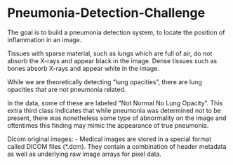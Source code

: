 # Pneumonia-Detection-Challenge

 The goal is to build a pneumonia detection system, to locate the position of inflammation in an image.  
 
Tissues with sparse material, such as lungs which are full of air, do not absorb the X-rays and appear black in the image. Dense tissues such as bones absorb X-rays and appear white in the image. 
 
While we are theoretically detecting “lung opacities”, there are lung opacities that are not pneumonia related. 
 
In the data, some of these are labeled “Not Normal No Lung Opacity”. This extra third class indicates that while pneumonia was determined not to be present, there was nonetheless some type of abnormality on the image and oftentimes this finding may mimic the appearance of true pneumonia. 
 
Dicom original images: - Medical images are stored in a special format called DICOM files (*.dcm). They contain a combination of header metadata as well as underlying raw image arrays for pixel data. 
